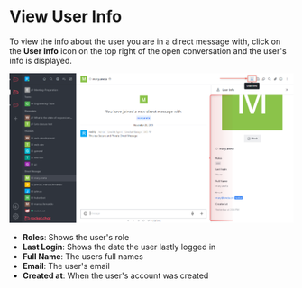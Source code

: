 # View User Info

To view the info about the user you are in a direct message with, click on the **User Info** icon on the top right of the open conversation and the user's info is displayed.

![](<../../../../.gitbook/assets/image (667).png>)

* **Roles**: Shows the user's role
* **Last Login**: Shows the date the user lastly logged in
* **Full Name**: The users full names
* **Email**: The user's email
* **Created at**: When the user's account was created
